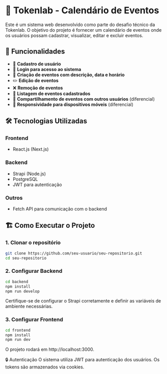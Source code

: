 # 📅 Tokenlab - Calendário de Eventos

Este é um sistema web desenvolvido como parte do desafio técnico da Tokenlab. O objetivo do projeto é fornecer um calendário de eventos onde os usuários possam cadastrar, visualizar, editar e excluir eventos.

## 🚀 Funcionalidades

- 📌 **Cadastro de usuário**  
- 🔐 **Login para acesso ao sistema**  
- 📝 **Criação de eventos com descrição, data e horário**  
- ✏️ **Edição de eventos**  
- ❌ **Remoção de eventos**  
- 📅 **Listagem de eventos cadastrados**  
- 👥 **Compartilhamento de eventos com outros usuários** (diferencial)  
- 📱 **Responsividade para dispositivos móveis** (diferencial)  

## 🛠️ Tecnologias Utilizadas

### **Frontend**
- React.js (Next.js)

### **Backend**
- Strapi (Node.js)
- PostgreSQL
- JWT para autenticação

### **Outros**
- Fetch API para comunicação com o backend

## 🏗️ Como Executar o Projeto

### **1. Clonar o repositório**
```sh
git clone https://github.com/seu-usuario/seu-repositorio.git
cd seu-repositorio
```

### **2. Configurar Backend**
```sh
cd backend
npm install
npm run develop
```
Certifique-se de configurar o Strapi corretamente e definir as variáveis de ambiente necessárias.

### **3. Configurar Frontend**
```sh
cd frontend
npm install
npm run dev
```
O projeto rodará em http://localhost:3000.

🔒 Autenticação
O sistema utiliza JWT para autenticação dos usuários.
Os tokens são armazenados via cookies.
